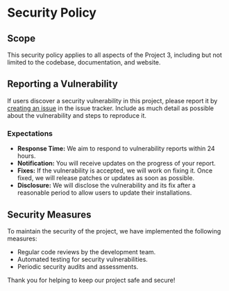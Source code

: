# Security Policy

## Scope

This security policy applies to all aspects of the Project 3, including but not limited to the codebase, documentation, and website.

## Reporting a Vulnerability

If users discover a security vulnerability in this project, please report it by [creating an issue](https://github.com/Web-Programming-Fall-2024/Project3/issues) in the issue tracker. Include as much detail as possible about the vulnerability and steps to reproduce it.

### Expectations

- **Response Time:** We aim to respond to vulnerability reports within 24 hours.
- **Notification:** You will receive updates on the progress of your report.
- **Fixes:** If the vulnerability is accepted, we will work on fixing it. Once fixed, we will release patches or updates as soon as possible.
- **Disclosure:** We will disclose the vulnerability and its fix after a reasonable period to allow users to update their installations.

## Security Measures

To maintain the security of the project, we have implemented the following measures:

- Regular code reviews by the development team.
- Automated testing for security vulnerabilities.
- Periodic security audits and assessments.

Thank you for helping to keep our project safe and secure!
